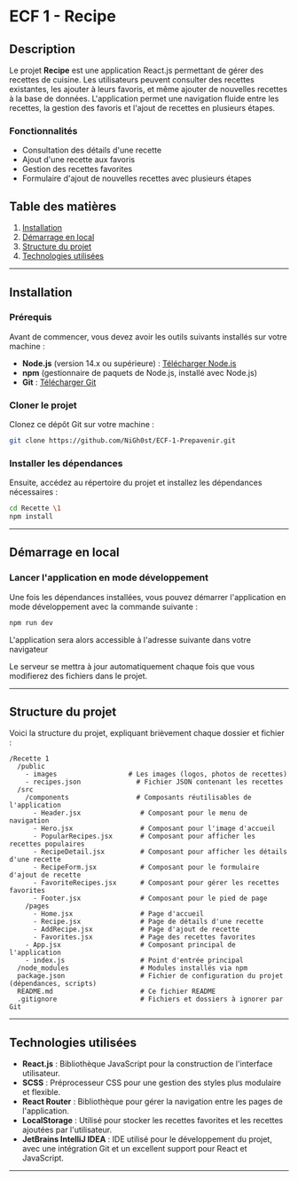# ECF 1 - Recipe

## Description

Le projet **Recipe** est une application React.js permettant de gérer des recettes de cuisine. Les utilisateurs peuvent consulter des recettes existantes, les ajouter à leurs favoris, et même ajouter de nouvelles recettes à la base de données. L'application permet une navigation fluide entre les recettes, la gestion des favoris et l'ajout de recettes en plusieurs étapes.

### Fonctionnalités
- Consultation des détails d'une recette
- Ajout d'une recette aux favoris
- Gestion des recettes favorites
- Formulaire d'ajout de nouvelles recettes avec plusieurs étapes

## Table des matières

1. [Installation](#installation)
2. [Démarrage en local](#démarrage-en-local)
3. [Structure du projet](#structure-du-projet)
4. [Technologies utilisées](#technologies-utilisées)

---

## Installation

### Prérequis

Avant de commencer, vous devez avoir les outils suivants installés sur votre machine :
- **Node.js** (version 14.x ou supérieure) : [Télécharger Node.js](https://nodejs.org/)
- **npm** (gestionnaire de paquets de Node.js, installé avec Node.js)
- **Git** : [Télécharger Git](https://git-scm.com/)

### Cloner le projet

Clonez ce dépôt Git sur votre machine :

```bash
git clone https://github.com/NiGh0st/ECF-1-Prepavenir.git
```

### Installer les dépendances

Ensuite, accédez au répertoire du projet et installez les dépendances nécessaires :

```bash
cd Recette \1
npm install
```

---

## Démarrage en local

### Lancer l'application en mode développement

Une fois les dépendances installées, vous pouvez démarrer l'application en mode développement avec la commande suivante :

```bash
npm run dev
```

L'application sera alors accessible à l'adresse suivante dans votre navigateur

Le serveur se mettra à jour automatiquement chaque fois que vous modifierez des fichiers dans le projet.

---

## Structure du projet

Voici la structure du projet, expliquant brièvement chaque dossier et fichier :

```
/Recette 1
  /public
    - images                  # Les images (logos, photos de recettes)
    - recipes.json              # Fichier JSON contenant les recettes
  /src
    /components                 # Composants réutilisables de l'application
      - Header.jsx               # Composant pour le menu de navigation
      - Hero.jsx                 # Composant pour l'image d'accueil
      - PopularRecipes.jsx       # Composant pour afficher les recettes populaires
      - RecipeDetail.jsx         # Composant pour afficher les détails d'une recette
      - RecipeForm.jsx           # Composant pour le formulaire d'ajout de recette
      - FavoriteRecipes.jsx      # Composant pour gérer les recettes favorites
      - Footer.jsx               # Composant pour le pied de page
    /pages
      - Home.jsx                 # Page d'accueil
      - Recipe.jsx               # Page de détails d'une recette
      - AddRecipe.jsx            # Page d'ajout de recette
      - Favorites.jsx            # Page des recettes favorites
    - App.jsx                    # Composant principal de l'application
    - index.js                   # Point d'entrée principal
  /node_modules                  # Modules installés via npm
  package.json                   # Fichier de configuration du projet (dépendances, scripts)
  README.md                      # Ce fichier README
  .gitignore                     # Fichiers et dossiers à ignorer par Git
```

---

## Technologies utilisées

- **React.js** : Bibliothèque JavaScript pour la construction de l'interface utilisateur.
- **SCSS** : Préprocesseur CSS pour une gestion des styles plus modulaire et flexible.
- **React Router** : Bibliothèque pour gérer la navigation entre les pages de l'application.
- **LocalStorage** : Utilisé pour stocker les recettes favorites et les recettes ajoutées par l'utilisateur.
- **JetBrains IntelliJ IDEA** : IDE utilisé pour le développement du projet, avec une intégration Git et un excellent support pour React et JavaScript.

---